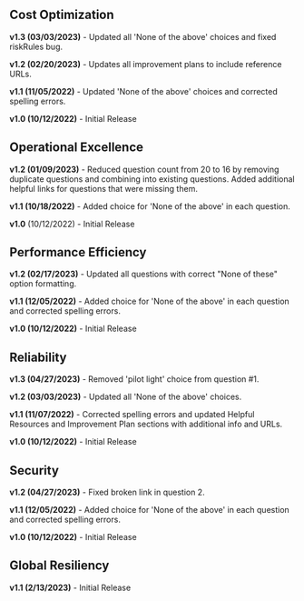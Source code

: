 ## Cost Optimization

**v1.3 (03/03/2023)** - Updated all 'None of the above' choices and fixed riskRules bug.

**v1.2 (02/20/2023)** - Updates all improvement plans to include reference URLs.

**v1.1 (11/05/2022)** - Updated 'None of the above' choices and corrected spelling errors.

**v1.0 (10/12/2022)** - Initial Release

## Operational Excellence

**v1.2 (01/09/2023)** - Reduced question count from 20 to 16 by removing duplicate questions and combining into existing questions. Added additional helpful links for questions that were missing them.

**v1.1 (10/18/2022)** - Added choice for 'None of the above' in each question.

**v1.0** (10/12/2022) - Initial Release

## Performance Efficiency

**v1.2 (02/17/2023)** - Updated all questions with correct "None of these" option formatting.

**v1.1 (12/05/2022)** - Added choice for 'None of the above' in each question and corrected spelling errors.

**v1.0 (10/12/2022)** - Initial Release

## Reliability

**v1.3 (04/27/2023)** - Removed 'pilot light' choice from question #1.

**v1.2 (03/03/2023)** - Updated all 'None of the above' choices.

**v1.1 (11/07/2022)** - Corrected spelling errors and updated Helpful Resources and Improvement Plan sections with additional info and URLs.

**v1.0 (10/12/2022)** - Initial Release

## Security

**v1.2 (04/27/2023)** - Fixed broken link in question 2.

**v1.1 (12/05/2022)** - Added choice for 'None of the above' in each question and corrected spelling errors.

**v1.0 (10/12/2022)** - Initial Release

## Global Resiliency

**v1.1 (2/13/2023)** - Initial Release